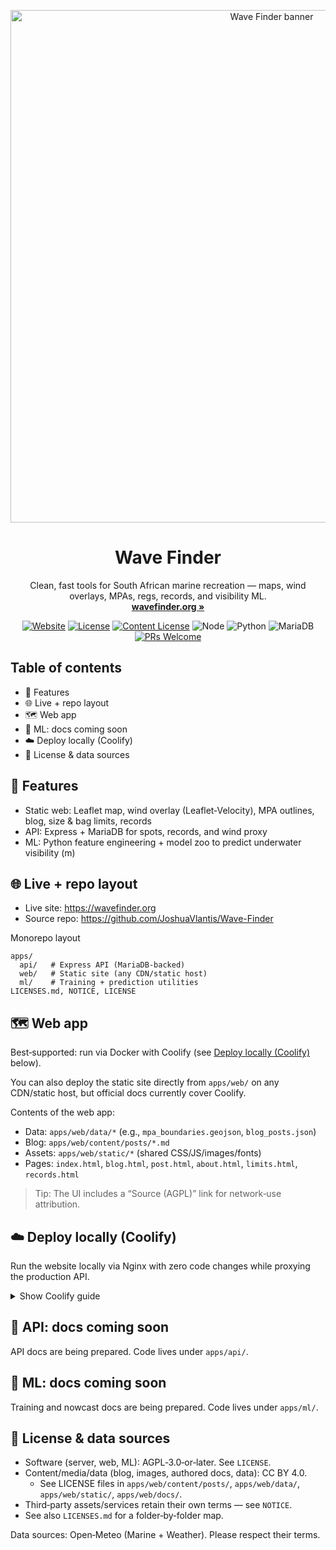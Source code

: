 <p align="center">
  <img src="apps/web/static/og-image.jpg" alt="Wave Finder banner" width="820" />
</p>

<h1 align="center">Wave Finder</h1>

<p align="center">
  Clean, fast tools for South African marine recreation — maps, wind overlays, MPAs, regs, records, and visibility ML.
  <br />
  <a href="https://wavefinder.org"><strong>wavefinder.org »</strong></a>
</p>

<p align="center">
  <a href="https://wavefinder.org"><img alt="Website" src="https://img.shields.io/badge/website-live-2ea043?logo=google-chrome" /></a>
  <a href="https://github.com/JoshuaVlantis/Wave-Finder/blob/main/LICENSE"><img alt="License" src="https://img.shields.io/badge/AGPL-3.0--or--later-0a7ea4" /></a>
  <a href="apps/web/content/posts/LICENSE"><img alt="Content License" src="https://img.shields.io/badge/Content-CC%20BY%204.0-7a5ea7" /></a>
  <img alt="Node" src="https://img.shields.io/badge/Node-%E2%89%A518-43853d?logo=node.js&logoColor=white" />
  <img alt="Python" src="https://img.shields.io/badge/Python-%E2%89%A53.10-3670A0?logo=python&logoColor=white" />
  <img alt="MariaDB" src="https://img.shields.io/badge/MariaDB-supported-003545?logo=mariadb" />
  <a href="https://github.com/JoshuaVlantis/Wave-Finder/issues"><img alt="PRs Welcome" src="https://img.shields.io/badge/PRs-welcome-ff9800" /></a>
</p>

## Table of contents

- 🚀 Features
- 🌐 Live + repo layout
- 🗺️ Web app
- 🤖 ML: docs coming soon
- ☁️ Deploy locally (Coolify)
- 📄 License & data sources

## 🚀 Features

- Static web: Leaflet map, wind overlay (Leaflet‑Velocity), MPA outlines, blog, size & bag limits, records
- API: Express + MariaDB for spots, records, and wind proxy
- ML: Python feature engineering + model zoo to predict underwater visibility (m)

## 🌐 Live + repo layout

- Live site: https://wavefinder.org
- Source repo: https://github.com/JoshuaVlantis/Wave-Finder

Monorepo layout
```
apps/
  api/   # Express API (MariaDB-backed)
  web/   # Static site (any CDN/static host)
  ml/    # Training + prediction utilities
LICENSES.md, NOTICE, LICENSE
```

## 🗺️ Web app

Best‑supported: run via Docker with Coolify (see [Deploy locally (Coolify)](https://github.com/JoshuaVlantis/Wave-Finder?tab=readme-ov-file#%EF%B8%8F-deploy-locally-coolify) below).

You can also deploy the static site directly from `apps/web/` on any CDN/static host, but official docs currently cover Coolify.

Contents of the web app:
- Data: `apps/web/data/*` (e.g., `mpa_boundaries.geojson`, `blog_posts.json`)
- Blog: `apps/web/content/posts/*.md`
- Assets: `apps/web/static/*` (shared CSS/JS/images/fonts)
- Pages: `index.html`, `blog.html`, `post.html`, `about.html`, `limits.html`, `records.html`

> Tip: The UI includes a “Source (AGPL)” link for network‑use attribution.

## ☁️ Deploy locally (Coolify)

Run the website locally via Nginx with zero code changes while proxying the production API.

<details>
<summary>Show Coolify guide</summary>

Prereqs: Linux (Ubuntu/Debian), sudo.

1) Install Docker, Git, Coolify

```bash
sudo apt update && sudo apt upgrade -y
sudo apt install -y curl git ca-certificates
curl -fsSL https://get.docker.com | sudo bash
sudo usermod -aG docker $USER
curl -fsSL https://cdn.coollabs.io/coolify/install.sh | sudo bash
```

2) Fork + clone this repo

```bash
git clone https://github.com/<your-gh-username>/Wave-Finder.git
cd Wave-Finder
```

3) In Coolify: create a Project → Add Resource → Docker Image `nginx:alpine`

4) Networking: expose `80`, map host `18080:80`

5) Storage: add file mount `/etc/nginx/conf.d/default.conf` with this config:

```nginx
server {
  listen 80;
  server_name _;
  root /usr/share/nginx/web;
  index index.html;
  resolver 127.0.0.11 ipv6=off valid=10s;

  location = /api { return 301 /api/; }
  location ^~ /api/ {
    proxy_http_version 1.1;
    proxy_set_header Host api.wavefinder.org;
    proxy_ssl_server_name on;
    proxy_set_header X-Real-IP $remote_addr;
    proxy_set_header X-Forwarded-For $proxy_add_x_forwarded_for;
    proxy_set_header X-Forwarded-Proto $scheme;
    proxy_set_header X-Forwarded-Host $host;
    proxy_set_header Upgrade $http_upgrade;
    proxy_set_header Connection $connection_upgrade;
    proxy_pass https://api.wavefinder.org/;
    proxy_connect_timeout 5s; proxy_send_timeout 60s; proxy_read_timeout 60s; proxy_redirect off;
  }

  location / {
    sub_filter_once off;
    sub_filter_types text/html application/javascript;
    sub_filter "https://api.wavefinder.org" "/api";
    try_files $uri /index.html;
  }

  location ~* \.(js|css|png|jpg|jpeg|gif|svg|ico|woff2?)$ { expires 7d; access_log off; }
}

map $http_upgrade $connection_upgrade { default upgrade; '' close; }
```

6) Storage: add directory mount → host path to `apps/web` → container `/usr/share/nginx/web`

7) Deploy → open http://127.0.0.1:18080

Use your own API by changing `proxy_pass` to your API origin.

</details>

## 🤖 API: docs coming soon

API docs are being prepared. Code lives under `apps/api/`.

## 🤖 ML: docs coming soon

Training and nowcast docs are being prepared. Code lives under `apps/ml/`.

## 📄 License & data sources

- Software (server, web, ML): AGPL‑3.0‑or‑later. See `LICENSE`.
- Content/media/data (blog, images, authored docs, data): CC BY 4.0.
  - See LICENSE files in `apps/web/content/posts/`, `apps/web/data/`, `apps/web/static/`, `apps/web/docs/`.
- Third‑party assets/services retain their own terms — see `NOTICE`.
- See also `LICENSES.md` for a folder‑by‑folder map.

Data sources: Open‑Meteo (Marine + Weather). Please respect their terms.
